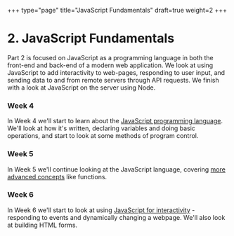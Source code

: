 +++
type="page"
title="JavaScript Fundamentals"
draft=true
weight=2
+++

# 2. JavaScript Fundamentals

Part 2 is focused on JavaScript as a programming language in both the front-end and back-end of a modern web application. We look at using JavaScript to add interactivity to web-pages, responding to user input, and sending data to and from remote servers through API requests. We finish with a look at JavaScript on the server using Node.

### Week 4

In Week 4 we'll start to learn about the [JavaScript programming language](part-2/intro-to-js). We'll look at how it's written, declaring variables and doing basic operations, and start to look at some methods of program control.

### Week 5

In Week 5 we'll continue looking at the JavaScript language, covering [more advanced concepts](part-2/more-js) like functions.

### Week 6

In Week 6 we'll start to look at using [JavaScript for interactivity](part-2/forms-events-dom) - responding to events and dynamically changing a webpage. We'll also look at building HTML forms.
